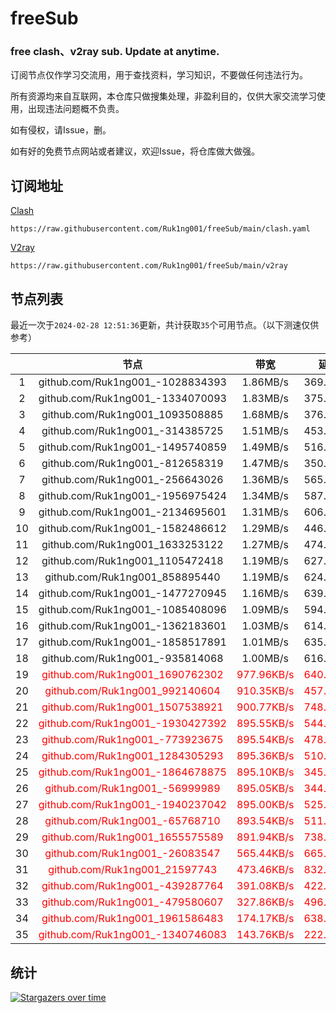 # freeSub
### free clash、v2ray sub. Update at anytime.

订阅节点仅作学习交流用，用于查找资料，学习知识，不要做任何违法行为。

所有资源均来自互联网，本仓库只做搜集处理，非盈利目的，仅供大家交流学习使用，出现违法问题概不负责。

如有侵权，请Issue，删。

如有好的免费节点网站或者建议，欢迎Issue，将仓库做大做强。

## 订阅地址
[Clash](https://raw.githubusercontent.com/Ruk1ng001/freeSub/main/clash.yaml)
```
https://raw.githubusercontent.com/Ruk1ng001/freeSub/main/clash.yaml
```
[V2ray](https://raw.githubusercontent.com/Ruk1ng001/freeSub/main/v2ray)
```
https://raw.githubusercontent.com/Ruk1ng001/freeSub/main/v2ray
```

## 节点列表

最近一次于`2024-02-28 12:51:36`更新，共计获取`35`个可用节点。（以下测速仅供参考）

|  | 节点 | 带宽 | 延迟 |
|:-:|:--:|:--:|:--:|
 | 1 | github.com/Ruk1ng001_-1028834393 | 1.86MB/s | 369.00ms |
 | 2 | github.com/Ruk1ng001_-1334070093 | 1.83MB/s | 375.00ms |
 | 3 | github.com/Ruk1ng001_1093508885 | 1.68MB/s | 376.00ms |
 | 4 | github.com/Ruk1ng001_-314385725 | 1.51MB/s | 453.00ms |
 | 5 | github.com/Ruk1ng001_-1495740859 | 1.49MB/s | 516.00ms |
 | 6 | github.com/Ruk1ng001_-812658319 | 1.47MB/s | 350.00ms |
 | 7 | github.com/Ruk1ng001_-256643026 | 1.36MB/s | 565.00ms |
 | 8 | github.com/Ruk1ng001_-1956975424 | 1.34MB/s | 587.00ms |
 | 9 | github.com/Ruk1ng001_-2134695601 | 1.31MB/s | 606.00ms |
 | 10 | github.com/Ruk1ng001_-1582486612 | 1.29MB/s | 446.00ms |
 | 11 | github.com/Ruk1ng001_1633253122 | 1.27MB/s | 474.00ms |
 | 12 | github.com/Ruk1ng001_1105472418 | 1.19MB/s | 627.00ms |
 | 13 | github.com/Ruk1ng001_858895440 | 1.19MB/s | 624.00ms |
 | 14 | github.com/Ruk1ng001_-1477270945 | 1.16MB/s | 639.00ms |
 | 15 | github.com/Ruk1ng001_-1085408096 | 1.09MB/s | 594.00ms |
 | 16 | github.com/Ruk1ng001_-1362183601 | 1.03MB/s | 614.00ms |
 | 17 | github.com/Ruk1ng001_-1858517891 | 1.01MB/s | 635.00ms |
 | 18 | github.com/Ruk1ng001_-935814068 | 1.00MB/s | 616.00ms |
 | 19 | <font color=red>github.com/Ruk1ng001_1690762302</font> | <font color=red>977.96KB/s</font> | <font color=red>640.00ms</font> |
 | 20 | <font color=red>github.com/Ruk1ng001_992140604</font> | <font color=red>910.35KB/s</font> | <font color=red>457.00ms</font> |
 | 21 | <font color=red>github.com/Ruk1ng001_1507538921</font> | <font color=red>900.77KB/s</font> | <font color=red>748.00ms</font> |
 | 22 | <font color=red>github.com/Ruk1ng001_-1930427392</font> | <font color=red>895.55KB/s</font> | <font color=red>544.00ms</font> |
 | 23 | <font color=red>github.com/Ruk1ng001_-773923675</font> | <font color=red>895.54KB/s</font> | <font color=red>478.00ms</font> |
 | 24 | <font color=red>github.com/Ruk1ng001_1284305293</font> | <font color=red>895.36KB/s</font> | <font color=red>510.00ms</font> |
 | 25 | <font color=red>github.com/Ruk1ng001_-1864678875</font> | <font color=red>895.10KB/s</font> | <font color=red>345.00ms</font> |
 | 26 | <font color=red>github.com/Ruk1ng001_-56999989</font> | <font color=red>895.05KB/s</font> | <font color=red>344.00ms</font> |
 | 27 | <font color=red>github.com/Ruk1ng001_-1940237042</font> | <font color=red>895.00KB/s</font> | <font color=red>525.00ms</font> |
 | 28 | <font color=red>github.com/Ruk1ng001_-65768710</font> | <font color=red>893.54KB/s</font> | <font color=red>511.00ms</font> |
 | 29 | <font color=red>github.com/Ruk1ng001_1655575589</font> | <font color=red>891.94KB/s</font> | <font color=red>738.00ms</font> |
 | 30 | <font color=red>github.com/Ruk1ng001_-26083547</font> | <font color=red>565.44KB/s</font> | <font color=red>665.00ms</font> |
 | 31 | <font color=red>github.com/Ruk1ng001_21597743</font> | <font color=red>473.46KB/s</font> | <font color=red>832.00ms</font> |
 | 32 | <font color=red>github.com/Ruk1ng001_-439287764</font> | <font color=red>391.08KB/s</font> | <font color=red>422.00ms</font> |
 | 33 | <font color=red>github.com/Ruk1ng001_-479580607</font> | <font color=red>327.86KB/s</font> | <font color=red>496.00ms</font> |
 | 34 | <font color=red>github.com/Ruk1ng001_1961586483</font> | <font color=red>174.17KB/s</font> | <font color=red>638.00ms</font> |
 | 35 | <font color=red>github.com/Ruk1ng001_-1340746083</font> | <font color=red>143.76KB/s</font> | <font color=red>222.00ms</font> |


## 统计

[![Stargazers over time](https://starchart.cc/Ruk1ng001/freeSub.svg)](https://starchart.cc/Ruk1ng001/freeSub)